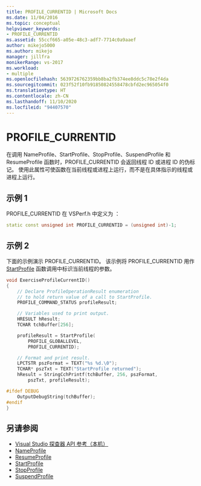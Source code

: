 ```yaml
---
title: PROFILE_CURRENTID | Microsoft Docs
ms.date: 11/04/2016
ms.topic: conceptual
helpviewer_keywords:
- PROFILE_CURRENTID
ms.assetid: 55ccf665-a05e-48c3-adf7-7714c0a9aaef
author: mikejo5000
ms.author: mikejo
manager: jillfra
monikerRange: vs-2017
ms.workload:
- multiple
ms.openlocfilehash: 5639726762359bb8ba2fb374ee8ddc5c78e2f4da
ms.sourcegitcommit: 023f52f10fb91850824558478cbfd2ec965054f0
ms.translationtype: HT
ms.contentlocale: zh-CN
ms.lasthandoff: 11/10/2020
ms.locfileid: "94407570"
---
```

# <a name="profile_currentid"></a>PROFILE_CURRENTID
在调用 NameProfile、StartProfile、StopProfile、SuspendProfile 和 ResumeProfile 函数时，PROFILE_CURRENTID 会返回线程 ID 或进程 ID 的伪标记。 使用此属性可使函数在当前线程或进程上运行，而不是在具体指示的线程或进程上运行。

## <a name="example-1"></a>示例 1
 PROFILE_CURRENTID 在 VSPerf.h 中定义为  ：

```cpp
static const unsigned int PROFILE_CURRENTID = (unsigned int)-1;
```

## <a name="example-2"></a>示例 2
 下面的示例演示 PROFILE_CURRENTID。 该示例将 PROFILE_CURRENTID 用作 [StartProfile](../profiling/startprofile.md) 函数调用中标识当前线程的参数。

```cpp
void ExerciseProfileCurrentID()
{
    // Declare ProfileOperationResult enumeration
    // to hold return value of a call to StartProfile.
    PROFILE_COMMAND_STATUS profileResult;

    // Variables used to print output.
    HRESULT hResult;
    TCHAR tchBuffer[256];

    profileResult = StartProfile(
        PROFILE_GLOBALLEVEL,
        PROFILE_CURRENTID);

    // Format and print result.
    LPCTSTR pszFormat = TEXT("%s %d.\0");
    TCHAR* pszTxt = TEXT("StartProfile returned");
    hResult = StringCchPrintf(tchBuffer, 256, pszFormat,
        pszTxt, profileResult);

#ifdef DEBUG
    OutputDebugString(tchBuffer);
#endif
}
```

## <a name="see-also"></a>另请参阅
- [Visual Studio 探查器 API 参考（本机）](../profiling/visual-studio-profiler-api-reference-native.md)
- [NameProfile](../profiling/nameprofile.md)
- [ResumeProfile](../profiling/resumeprofile.md)
- [StartProfile](../profiling/startprofile.md)
- [StopProfile](../profiling/stopprofile.md)
- [SuspendProfile](../profiling/suspendprofile.md)
